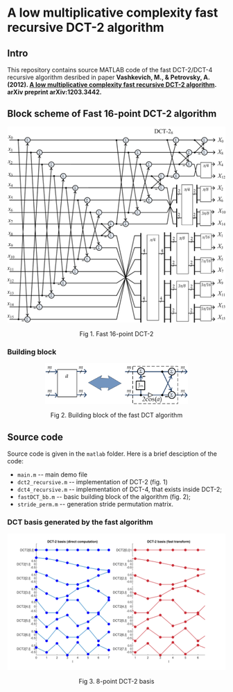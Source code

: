 # A low multiplicative complexity fast recursive DCT-2 algorithm

## Intro
This repository contains source MATLAB code of the fast DCT-2/DCT-4 recursive algorithm desribed in paper 
**Vashkevich, M., & Petrovsky, A. (2012). [A low multiplicative complexity fast recursive DCT-2 algorithm](https://arxiv.org/pdf/1203.3442.pdf). arXiv preprint arXiv:1203.3442.**

## Block scheme of Fast 16-point DCT-2 algorithm
<div style="text-align: center;">
<img src="fig/DCT2_16point.png" width="630"/>
</div>
<p style="text-align: center;"> Fig 1. Fast 16-point DCT-2 </p>

### Building block
<div style="text-align: center;">
<img src="fig/DCT2_bb.png" width="330"/>
</div>
<p style="text-align: center;"> Fig 2. Building block of the fast DCT algorithm </p>

## Source code
Source code is given in the ```matlab``` folder. Here is a brief desciption of the code:
- ```main.m``` -- main demo file
- ```dct2_recursive.m``` -- implementation of DCT-2 (fig. 1) 
- ```dct4_recursive.m``` -- implementation of DCT-4, that exists inside DCT-2;
- ```fastDCT_bb.m``` -- basic building block of the algorithm (fig. 2);
- ```stride_perm.m``` -- generation stride permutation matrix.

### DCT basis generated by the fast algorithm
<div style="text-align: center;">
<img src="fig/DCT2_basis.png" width="630"/>
</div>
<p style="text-align: center;"> Fig 3. 8-point DCT-2 basis</p>

